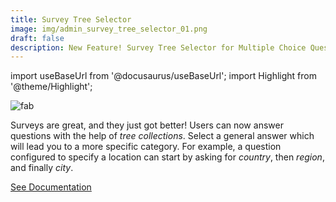 ```yaml
---
title: Survey Tree Selector
image: img/admin_survey_tree_selector_01.png
draft: false
description: New Feature! Survey Tree Selector for Multiple Choice Questions
---
```


import useBaseUrl from '@docusaurus/useBaseUrl'; 
import Highlight from '@theme/Highlight';


<div className="align-center">
<div className="card">
<div className="card__header">

</div>
<div className="card__image">
<img alt="fab" className="img_card item shadow--tl" src={useBaseUrl('img/admin_survey_tree_selector_01.png')} />
<br/>
</div>
<div className="card__body">

Surveys are great, and they just got better! Users can now answer questions with the help of _tree collections_. Select a general answer which will lead you to a more specific category. For example, a question configured to specify a location can start by asking for _country_, then _region_, and finally _city_.

</div>
<div className="card__footer text-center align-padding-center">

<a className="button button--info button--block" href="/docs/documentation/admin/survey/components/multiple_choice#tree-selector">See Documentation</a>
<br/>

</div>
</div>
</div>


